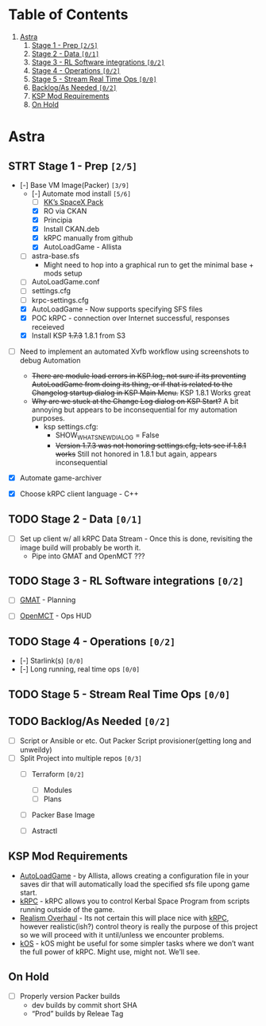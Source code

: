 
# Table of Contents

1.  [Astra](#orgd7d3c53)
    1.  [Stage 1 - Prep <code>[2/5]</code>](#org0d9249c)
    2.  [Stage 2 - Data <code>[0/1]</code>](#org733b54c)
    3.  [Stage 3 - RL Software integrations <code>[0/2]</code>](#orgd06a320)
    4.  [Stage 4 - Operations <code>[0/2]</code>](#orga3f8138)
    5.  [Stage 5 - Stream Real Time Ops <code>[0/0]</code>](#orge8b2f4f)
    6.  [Backlog/As Needed <code>[0/2]</code>](#org6647b52)
    7.  [KSP Mod Requirements](#org4f50099)
    8.  [On Hold](#org2561fe2)



<a id="orgd7d3c53"></a>

# Astra


<a id="org0d9249c"></a>

## STRT Stage 1 - Prep <code>[2/5]</code>

-   [-] Base VM Image(Packer) <code>[3/9]</code>
    -   [-] Automate mod install <code>[5/6]</code>
        -   [ ] [KK&rsquo;s SpaceX Pack](https://forum.kerbalspaceprogram.com/index.php?/topic/193933-110-kks-spacex-pack-july-06-2020/)
        -   [X] RO via CKAN
        -   [X] Principia
        -   [X] Install CKAN.deb
        -   [X] kRPC manually from github
        -   [X] AutoLoadGame - Allista
    -   [ ] astra-base.sfs
        -   Might need to hop into a graphical run to get the minimal base + mods setup
    -   [ ] AutoLoadGame.conf
    -   [ ] settings.cfg
    -   [ ] krpc-settings.cfg
    -   [X] AutoLoadGame - Now supports specifying SFS files
    -   [X] POC kRPC - connection over Internet successful, responses receieved
    -   [X] Install KSP <del>1.7.3</del> 1.8.1 from S3
-   [ ] Need to implement an automated Xvfb workflow using screenshots to debug Automation
    -   <del>There are module load errors in KSP.log, not sure if its preventing AutoLoadGame from doing its thing, or if that is related to the Changelog startup dialog in KSP Main Menu.</del> KSP 1.8.1 Works great
    -   <del>Why are we stuck at the Change Log dialog on KSP Start?</del> A bit annoying but appears to be inconsequential for my automation purposes.
        -   ksp settings.cfg:
            -   SHOW<sub>WHATSNEW</sub><sub>DIALOG</sub> = False
            -   <del>Version 1.7.3 was not honoring settings.cfg, lets see if 1.8.1 works</del> Still not honored in 1.8.1 but again, appears inconsequential
-   [X] Automate game-archiver
-   [X] Choose kRPC client language - C++


<a id="org733b54c"></a>

## TODO Stage 2 - Data <code>[0/1]</code>

-   [ ] Set up client w/ all kRPC Data Stream - Once this is done, revisiting the image build will probably be worth it.
    -   Pipe into GMAT and OpenMCT ???


<a id="orgd06a320"></a>

## TODO Stage 3 - RL Software integrations <code>[0/2]</code>

-   [ ] [GMAT](https://opensource.gsfc.nasa.gov/projects/GMAT/index.php) - Planning
-   [ ] [OpenMCT](https://github.com/nasa/openmct) - Ops HUD


<a id="orga3f8138"></a>

## TODO Stage 4 - Operations <code>[0/2]</code>

-   [-] Starlink(s) <code>[0/0]</code>
-   [-] Long running, real time ops <code>[0/0]</code>


<a id="orge8b2f4f"></a>

## TODO Stage 5 - Stream Real Time Ops <code>[0/0]</code>


<a id="org6647b52"></a>

## TODO Backlog/As Needed <code>[0/2]</code>

-   [ ] Script or Ansible or etc. Out Packer Script provisioner(getting long and unweildy)
-   [ ] Split Project into multiple repos <code>[0/3]</code>
    -   [ ] Terraform <code>[0/2]</code>
        -   [ ] Modules
        -   [ ] Plans
    -   [ ] Packer Base Image
    -   [ ] Astractl


<a id="org4f50099"></a>

## KSP Mod Requirements

-   [AutoLoadGame](https://github.com/allista/AutoLoadGame) - by Allista, allows creating a configuration file in your saves dir that will automatically load the specified sfs file upong game start.
-   [kRPC](https://krpc.github.io/krpc/) - kRPC allows you to control Kerbal Space Program from scripts running outside of the game.
-   [Realism Overhaul](https://github.com/KSP-RO/RealismOverhaul/wiki) - Its not certain this will place nice with [kRPC](https://krpc.github.io/krpc/), however realistic(ish?) control theory is really the purpose of this project so we will proceed with it until/unless we encounter problems.
-   [kOS](https://ksp-kos.github.io/KOS/) - kOS might be useful for some simpler tasks where we don&rsquo;t want the full power of kRPC. Might use, might not. We&rsquo;ll see.


<a id="org2561fe2"></a>

## On Hold

-   [ ] Properly version Packer builds
    -   dev builds by commit short SHA
    -   &ldquo;Prod&rdquo; builds by Releae Tag

